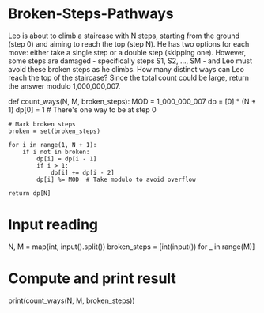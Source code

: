 # Broken-Steps-Pathways

Leo is about to climb a staircase with N steps, starting from the ground (step 0) and aiming to reach the top (step N). He has two options for each move: either take a single step or a double step (skipping one). However, some steps are damaged - specifically steps S1, S2, …, SM - and Leo must avoid these broken steps as he climbs. How many distinct ways can Leo reach the top of the staircase? Since the total count could be large, return the answer modulo 1,000,000,007.

def count_ways(N, M, broken_steps):
    MOD = 1_000_000_007
    dp = [0] * (N + 1)
    dp[0] = 1  # There's one way to be at step 0
    
    # Mark broken steps
    broken = set(broken_steps)
    
    for i in range(1, N + 1):
        if i not in broken:
            dp[i] = dp[i - 1]
            if i > 1:
                dp[i] += dp[i - 2]
            dp[i] %= MOD  # Take modulo to avoid overflow
    
    return dp[N]

# Input reading
N, M = map(int, input().split())
broken_steps = [int(input()) for _ in range(M)]

# Compute and print result
print(count_ways(N, M, broken_steps))

